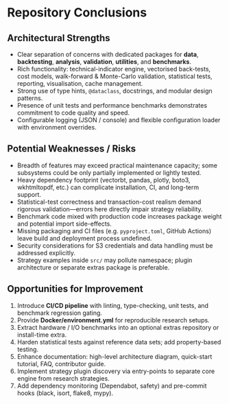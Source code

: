 # Repository Conclusions

## Architectural Strengths
- Clear separation of concerns with dedicated packages for **data**, **backtesting**, **analysis**, **validation**, **utilities**, and **benchmarks**.
- Rich functionality: technical-indicator engine, vectorised back-tests, cost models, walk-forward & Monte-Carlo validation, statistical tests, reporting, visualisation, cache management.
- Strong use of type hints, `@dataclass`, docstrings, and modular design patterns.
- Presence of unit tests and performance benchmarks demonstrates commitment to code quality and speed.
- Configurable logging (JSON / console) and flexible configuration loader with environment overrides.

## Potential Weaknesses / Risks
- Breadth of features may exceed practical maintenance capacity; some subsystems could be only partially implemented or lightly tested.
- Heavy dependency footprint (vectorbt, pandas, plotly, boto3, wkhtmltopdf, etc.) can complicate installation, CI, and long-term support.
- Statistical-test correctness and transaction-cost realism demand rigorous validation—errors here directly impair strategy reliability.
- Benchmark code mixed with production code increases package weight and potential import side-effects.
- Missing packaging and CI files (e.g. `pyproject.toml`, GitHub Actions) leave build and deployment process undefined.
- Security considerations for S3 credentials and data handling must be addressed explicitly.
- Strategy examples inside `src/` may pollute namespace; plugin architecture or separate extras package is preferable.

## Opportunities for Improvement
1. Introduce **CI/CD pipeline** with linting, type-checking, unit tests, and benchmark regression gating.
2. Provide **Docker/environment.yml** for reproducible research setups.
3. Extract hardware / I/O benchmarks into an optional extras repository or install-time extra.
4. Harden statistical tests against reference data sets; add property-based testing.
5. Enhance documentation: high-level architecture diagram, quick-start tutorial, FAQ, contributor guide.
6. Implement strategy plugin discovery via entry-points to separate core engine from research strategies.
7. Add dependency monitoring (Dependabot, safety) and pre-commit hooks (black, isort, flake8, mypy).
